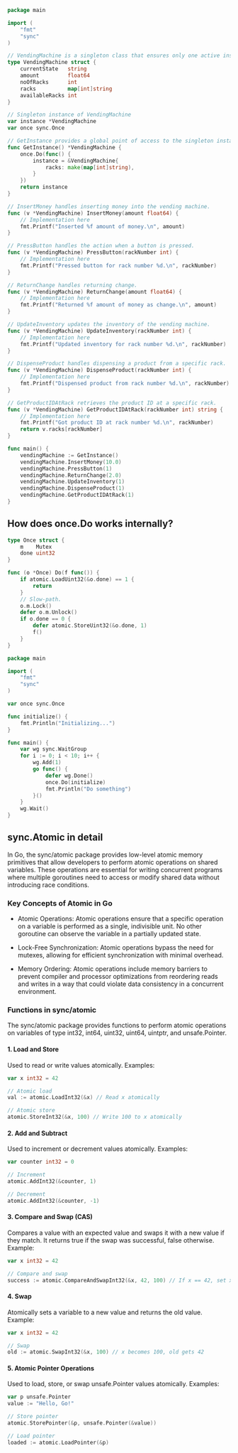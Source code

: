 ```go
package main

import (
	"fmt"
	"sync"
)

// VendingMachine is a singleton class that ensures only one active instance at a time.
type VendingMachine struct {
	currentState   string
	amount         float64
	noOfRacks      int
	racks          map[int]string
	availableRacks int
}

// Singleton instance of VendingMachine
var instance *VendingMachine
var once sync.Once

// GetInstance provides a global point of access to the singleton instance of VendingMachine.
func GetInstance() *VendingMachine {
	once.Do(func() {
		instance = &VendingMachine{
			racks: make(map[int]string),
		}
	})
	return instance
}

// InsertMoney handles inserting money into the vending machine.
func (v *VendingMachine) InsertMoney(amount float64) {
	// Implementation here
	fmt.Printf("Inserted %f amount of money.\n", amount)
}

// PressButton handles the action when a button is pressed.
func (v *VendingMachine) PressButton(rackNumber int) {
	// Implementation here
	fmt.Printf("Pressed button for rack number %d.\n", rackNumber)
}

// ReturnChange handles returning change.
func (v *VendingMachine) ReturnChange(amount float64) {
	// Implementation here
	fmt.Printf("Returned %f amount of money as change.\n", amount)
}

// UpdateInventory updates the inventory of the vending machine.
func (v *VendingMachine) UpdateInventory(rackNumber int) {
	// Implementation here
	fmt.Printf("Updated inventory for rack number %d.\n", rackNumber)
}

// DispenseProduct handles dispensing a product from a specific rack.
func (v *VendingMachine) DispenseProduct(rackNumber int) {
	// Implementation here
	fmt.Printf("Dispensed product from rack number %d.\n", rackNumber)
}

// GetProductIDAtRack retrieves the product ID at a specific rack.
func (v *VendingMachine) GetProductIDAtRack(rackNumber int) string {
	// Implementation here
	fmt.Printf("Got product ID at rack number %d.\n", rackNumber)
	return v.racks[rackNumber]
}

func main() {
	vendingMachine := GetInstance()
	vendingMachine.InsertMoney(10.0)
	vendingMachine.PressButton(1)
	vendingMachine.ReturnChange(2.0)
	vendingMachine.UpdateInventory(1)
	vendingMachine.DispenseProduct(1)
	vendingMachine.GetProductIDAtRack(1)
}
```

## How does once.Do works internally?

```go
type Once struct {
    m    Mutex
    done uint32
}

func (o *Once) Do(f func()) {
    if atomic.LoadUint32(&o.done) == 1 {
        return
    }
    // Slow-path.
    o.m.Lock()
    defer o.m.Unlock()
    if o.done == 0 {
        defer atomic.StoreUint32(&o.done, 1)
        f()
    }
}

```
```go
package main

import (
    "fmt"
    "sync"
)

var once sync.Once

func initialize() {
    fmt.Println("Initializing...")
}

func main() {
    var wg sync.WaitGroup
    for i := 0; i < 10; i++ {
        wg.Add(1)
        go func() {
            defer wg.Done()
            once.Do(initialize)
            fmt.Println("Do something")
        }()
    }
    wg.Wait()
}
```

## sync.Atomic in detail

In Go, the sync/atomic package provides low-level atomic memory primitives that allow developers to perform atomic operations on shared variables. These operations are essential for writing concurrent programs where multiple goroutines need to access or modify shared data without introducing race conditions.

### Key Concepts of Atomic in Go

- Atomic Operations: 
Atomic operations ensure that a specific operation on a variable is performed as a single, indivisible unit. No other goroutine can observe the variable in a partially updated state.

- Lock-Free Synchronization: 
Atomic operations bypass the need for mutexes, allowing for efficient synchronization with minimal overhead.

- Memory Ordering: 
Atomic operations include memory barriers to prevent compiler and processor optimizations from reordering reads and writes in a way that could violate data consistency in a concurrent environment.

### Functions in sync/atomic
The sync/atomic package provides functions to perform atomic operations on variables of type int32, int64, uint32, uint64, uintptr, and unsafe.Pointer.

#### 1. Load and Store
Used to read or write values atomically.
Examples:

```go
var x int32 = 42

// Atomic load
val := atomic.LoadInt32(&x) // Read x atomically

// Atomic store
atomic.StoreInt32(&x, 100) // Write 100 to x atomically
```

#### 2. Add and Subtract
Used to increment or decrement values atomically.
Examples:

```go
var counter int32 = 0

// Increment
atomic.AddInt32(&counter, 1)

// Decrement
atomic.AddInt32(&counter, -1)
```

#### 3. Compare and Swap (CAS)
Compares a value with an expected value and swaps it with a new value if they match. It returns true if the swap was successful, false otherwise.
Example:

```go
var x int32 = 42

// Compare and swap
success := atomic.CompareAndSwapInt32(&x, 42, 100) // If x == 42, set x = 100
```

#### 4. Swap
Atomically sets a variable to a new value and returns the old value.
Example:

```go
var x int32 = 42

// Swap
old := atomic.SwapInt32(&x, 100) // x becomes 100, old gets 42
```

#### 5. Atomic Pointer Operations
Used to load, store, or swap unsafe.Pointer values atomically.
Examples:

```go
var p unsafe.Pointer
value := "Hello, Go!"

// Store pointer
atomic.StorePointer(&p, unsafe.Pointer(&value))

// Load pointer
loaded := atomic.LoadPointer(&p)
```
